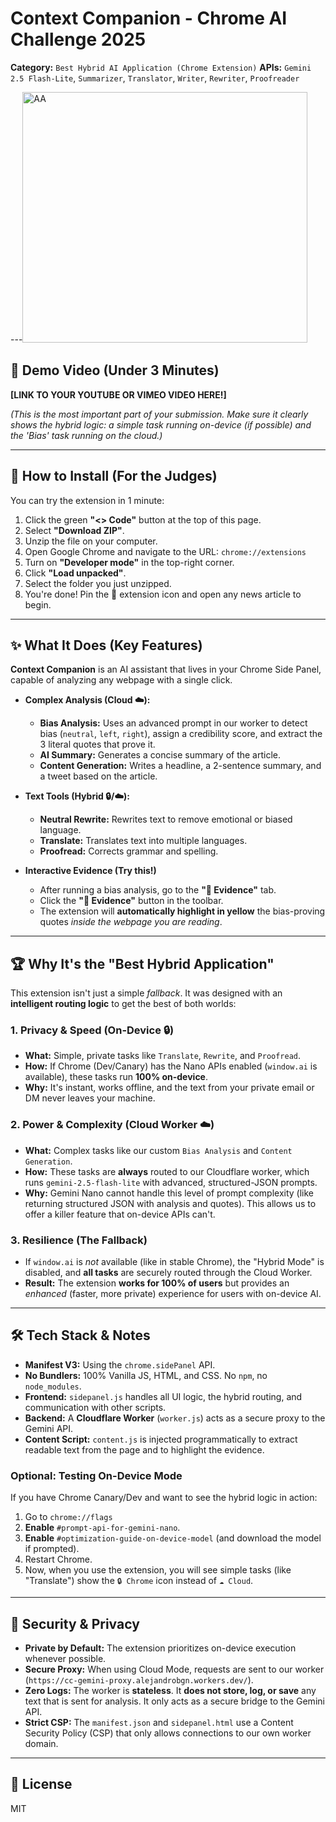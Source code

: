 # Context Companion - Chrome AI Challenge 2025

**Category:** `Best Hybrid AI Application (Chrome Extension)`
**APIs:** `Gemini 2.5 Flash-Lite`, `Summarizer`, `Translator`, `Writer`, `Rewriter`, `Proofreader`


---<img width="456" height="401" alt="AA" src="https://github.com/user-attachments/assets/eea4d150-2ad6-4877-93c1-3dfe1e42a7f4" />


## 🎥 Demo Video (Under 3 Minutes)

**[LINK TO YOUR YOUTUBE OR VIMEO VIDEO HERE!]**

*(This is the most important part of your submission. Make sure it clearly shows the hybrid logic: a simple task running on-device (if possible) and the 'Bias' task running on the cloud.)*

---

## 🚀 How to Install (For the Judges)

You can try the extension in 1 minute:

1.  Click the green **"<> Code"** button at the top of this page.
2.  Select **"Download ZIP"**.
3.  Unzip the file on your computer.
4.  Open Google Chrome and navigate to the URL: `chrome://extensions`
5.  Turn on **"Developer mode"** in the top-right corner.
6.  Click **"Load unpacked"**.
7.  Select the folder you just unzipped.
8.  You're done! Pin the 🎯 extension icon and open any news article to begin.

---

## ✨ What It Does (Key Features)

**Context Companion** is an AI assistant that lives in your Chrome Side Panel, capable of analyzing any webpage with a single click.

* **Complex Analysis (Cloud ☁️):**
    * **Bias Analysis:** Uses an advanced prompt in our worker to detect bias (`neutral`, `left`, `right`), assign a credibility score, and extract the 3 literal quotes that prove it.
    * **AI Summary:** Generates a concise summary of the article.
    * **Content Generation:** Writes a headline, a 2-sentence summary, and a tweet based on the article.

* **Text Tools (Hybrid 🔒/☁️):**
    * **Neutral Rewrite:** Rewrites text to remove emotional or biased language.
    * **Translate:** Translates text into multiple languages.
    * **Proofread:** Corrects grammar and spelling.

* **Interactive Evidence (Try this!)**
    * After running a bias analysis, go to the **"🎯 Evidence"** tab.
    * Click the **"🎯 Evidence"** button in the toolbar.
    * The extension will **automatically highlight in yellow** the bias-proving quotes *inside the webpage you are reading*.

---

## 🏆 Why It's the "Best Hybrid Application"

This extension isn't just a simple *fallback*. It was designed with an **intelligent routing logic** to get the best of both worlds:

### 1. Privacy & Speed (On-Device 🔒)

* **What:** Simple, private tasks like `Translate`, `Rewrite`, and `Proofread`.
* **How:** If Chrome (Dev/Canary) has the Nano APIs enabled (`window.ai` is available), these tasks run **100% on-device**.
* **Why:** It's instant, works offline, and the text from your private email or DM never leaves your machine.

### 2. Power & Complexity (Cloud Worker ☁️)

* **What:** Complex tasks like our custom `Bias Analysis` and `Content Generation`.
* **How:** These tasks are **always** routed to our Cloudflare worker, which runs `gemini-2.5-flash-lite` with advanced, structured-JSON prompts.
* **Why:** Gemini Nano cannot handle this level of prompt complexity (like returning structured JSON with analysis and quotes). This allows us to offer a killer feature that on-device APIs can't.

### 3. Resilience (The Fallback)

* If `window.ai` is *not* available (like in stable Chrome), the "Hybrid Mode" is disabled, and **all tasks** are securely routed through the Cloud Worker.
* **Result:** The extension **works for 100% of users** but provides an *enhanced* (faster, more private) experience for users with on-device AI.

---

## 🛠️ Tech Stack & Notes

* **Manifest V3:** Using the `chrome.sidePanel` API.
* **No Bundlers:** 100% Vanilla JS, HTML, and CSS. No `npm`, no `node_modules`.
* **Frontend:** `sidepanel.js` handles all UI logic, the hybrid routing, and communication with other scripts.
* **Backend:** A **Cloudflare Worker** (`worker.js`) acts as a secure proxy to the Gemini API.
* **Content Script:** `content.js` is injected programmatically to extract readable text from the page and to highlight the evidence.

### Optional: Testing On-Device Mode

If you have Chrome Canary/Dev and want to see the hybrid logic in action:

1.  Go to `chrome://flags`
2.  **Enable** `#prompt-api-for-gemini-nano`.
3.  **Enable** `#optimization-guide-on-device-model` (and download the model if prompted).
4.  Restart Chrome.
5.  Now, when you use the extension, you will see simple tasks (like "Translate") show the `🔒 Chrome` icon instead of `☁️ Cloud`.

---

## 🔐 Security & Privacy

* **Private by Default:** The extension prioritizes on-device execution whenever possible.
* **Secure Proxy:** When using Cloud Mode, requests are sent to our worker (`https://cc-gemini-proxy.alejandrobgn.workers.dev/`).
* **Zero Logs:** The worker is **stateless**. It **does not store, log, or save** any text that is sent for analysis. It only acts as a secure bridge to the Gemini API.
* **Strict CSP:** The `manifest.json` and `sidepanel.html` use a Content Security Policy (CSP) that only allows connections to our own worker domain.

---

## 📄 License

MIT
